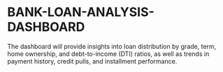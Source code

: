 # BANK-LOAN-ANALYSIS-DASHBOARD
The dashboard will provide insights into loan distribution by grade, term, home ownership, and debt-to-income (DTI) ratios, as well as trends in payment history, credit pulls, and installment performance.
